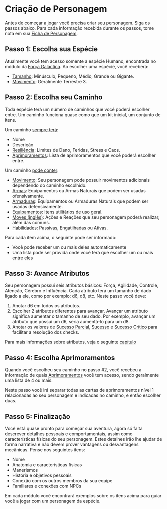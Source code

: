 # Criação de Personagem

Antes de começar a jogar você precisa criar seu personagem. Siga os passos abaixo. Para cada informação recebida durante os passos, tome nota em sua [Ficha de Personagem](https://docs.google.com/spreadsheets/d/19w17pxwF-46oYBTceI109gJkN0Po3Q7_iUlrXDpy-CM/edit?usp=sharing).

## Passo 1: Escolha sua Espécie

Atualmente você tem acesso somente a espécie Humano, encontrada no módulo da [Força Galáctica](). Ao escolher uma espécie, você receberá:

- [Tamanho](../3_game/distance.md): Minúsculo, Pequeno, Médio, Grande ou Gigante.
- [Movimento](../3_game/distance.md#movimento): Geralmente Terrestre 3.

## Passo 2: Escolha seu Caminho

Toda espécie terá um número de caminhos que você poderá escolher entre. Um caminho funciona quase como que um kit inicial, um conjunto de itens.

Um caminho <ins>sempre terá</ins>:

- Nome
- Descrição
- [Resiliência](../3_game/resilience.md): Limites de Dano, Feridas, Stress e Caos.
- [Aprimoramentos](../3_game/upgrades.md): Lista de aprimoramentos que você poderá escolher entre.

Um caminho <ins>pode conter</ins>:

<!-- - [Passivas](../3_game/passives.md): Habilidades, características ou efeitos de seu personagem que estão sempre ativos. -->
- [Movimento](../3_game/distance.md#movimento): Seu personagem pode possuir movimentos adicionais dependendo do caminho escolhido.
- [Armas](../3_game/weapon_armor.md#armas): Equipamentos ou Armas Naturais que podem ser usadas ofensivamente.
- [Armaduras](../3_game/weapon_armor.md#armaduras): Equipamentos ou Armaduras Naturais que podem ser usadas defensivamente.
- [Equipamentos](../3_game/inventory.md#equipamentos-e-inventário): Itens utilitários de uso geral.
- [Moves (inglês)](../3_game/moves.md): Ações e Reações que seu personagem poderá realizar, além das comuns.
- [Habilidades](../3_game/abilities.md): Passivas, Engatilhadas ou Ativas.

Para cada item acima, o seguinte pode ser informado:

- Você pode receber um ou mais deles automaticamente
- Uma lista pode ser provida onde você terá que escolher um ou mais entre eles

## Passo 3: Avance Atributos

Seu personagem possui seis atributos básicos: Força, Agilidade, Controle, Atenção, Cérebro e Influência. Cada atributo terá um tamanho de dado ligado a ele, como por exemplo: d6, d8, etc. Neste passo você deve:

1. Anotar d6 em todos os atributos.
2. Escolher 2 atributos diferentes para avançar.
   Avançar um atributo significa aumentar o tamanho de seu dado. Por exemplo, avançar um atributo que possui um d6, seria aumentá-lo para um d8.
3. Anotar os valores de <ins>Sucesso Parcial</ins>, <ins>Sucesso</ins> e <ins>Sucesso Crítico</ins> para facilitar a resolução dos checks.

Para mais informações sobre atributos, veja o seguinte [capítulo](../3_game/attributes.md)

## Passo 4: Escolha Aprimoramentos

Quando você escolheu seu caminho no passo #2, você recebeu a informação de quais [Aprimoramentos](../3_game/upgrades.md) você tem acesso, sendo geralmente uma lista de 4 ou mais.

Neste passo você irá separar todas as cartas de aprimoramentos nível 1 relacionadas ao seu personagem e indicadas no caminho, e então escolher duas. 

## Passo 5: Finalização

Você está quase pronto para começar sua aventura, agora só falta descrever detalhes pessoais e comportamentais, assim como características físicas do seu personagem. Estes detalhes irão lhe ajudar de forma narrativa e não devem prover vantagens ou desvantagens mecânicas. Pense nos seguintes itens:

- Nome
- Anatomia e características físicas
- Manerismos
- História e objetivos pessoais
- Conexão com os outros membros da sua equipe
- Familiares e conexões com NPCs

Em cada módulo você encontrará exemplos sobre os itens acima para guiar você a jogar com um personagem da espécie.
